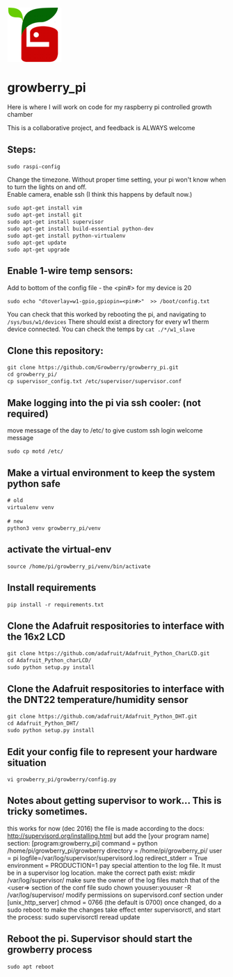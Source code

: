 ![Alternate image text](https://github.com/Growberry/growberry_pi/blob/master/growberry_icon_sqare_gimp_125.png)

# growberry_pi
Here is where I will work on code for my raspberry pi controlled growth chamber

This is a collaborative project, and feedback is ALWAYS welcome

## Steps:

    sudo raspi-config

Change the timezone.  Without proper time setting, your pi won't know when to turn the lights on and off.  
Enable camera,
enable ssh (I think this happens by default now.)

    sudo apt-get install vim
    sudo apt-get install git
    sudo apt-get install supervisor
    sudo apt-get install build-essential python-dev
    sudo apt-get install python-virtualenv
    sudo apt-get update
    sudo apt-get upgrade

## Enable 1-wire temp sensors:
Add to bottom of the config file - the <pin#> for my device is 20

    sudo echo "dtoverlay=w1-gpio,gpiopin=<pin#>"  >> /boot/config.txt

You can check that this worked by rebooting the pi, and navigating to `/sys/bus/w1/devices`  There should exist a directory for every w1 therm device connected.  You can check the temps by `cat ./*/w1_slave`

## Clone this repository:

    git clone https://github.com/Growberry/growberry_pi.git
    cd growberry_pi/
    cp supervisor_config.txt /etc/supervisor/supervisor.conf
    
## Make logging into the pi via ssh cooler: (not required)
move message of the day to /etc/ to give custom ssh login welcome message
    
    sudo cp motd /etc/
    
## Make a virtual environment to keep the system python safe

    # old
    virtualenv venv
    
    # new
    python3 venv growberry_pi/venv


## activate the virtual-env

    source /home/pi/growberry_pi/venv/bin/activate

## Install requirements

    pip install -r requirements.txt

## Clone the Adafruit respositories to interface with the 16x2 LCD

    git clone https://github.com/adafruit/Adafruit_Python_CharLCD.git
    cd Adafruit_Python_charLCD/
    sudo python setup.py install

## Clone the Adafruit respositories to interface with the DNT22 temperature/humidity sensor

    git clone https://github.com/adafruit/Adafruit_Python_DHT.git
    cd Adafruit_Python_DHT/
    sudo python setup.py install


## Edit your config file to represent your hardware situation

    vi growberry_pi/growberry/config.py

## Notes about getting supervisor to work... This is tricky sometimes.
this works for now (dec 2016)
the file is made according to the docs:
http://supervisord.org/installing.html
but add the [your program name] section:
[program:growberry_pi]
command = python /home/pi/growberry_pi/growberry
directory = /home/pi/growberry_pi/
user = pi
logfile=/var/log/supervisor/supervisord.log
redirect_stderr = True                                                                  
environment = PRODUCTION=1
pay special attention to the log file.  It must be in a supervisor log location.
make the correct path exist:
mkdir /var/log/supervisor/
make sure the owner of the log files match that of the <user=> section of the conf file
sudo chown youuser:youuser -R /var/log/supervisor/
modify permissions on supervisord.conf
section under [unix_http_server]
chmod = 0766  (the default is 0700)
once changed, do a sudo reboot to make the changes take effect
enter supervisorctl, and start the process:
sudo supervisorctl
reread
update

## Reboot the pi.  Supervisor should start the growberry process

    sudo apt reboot



